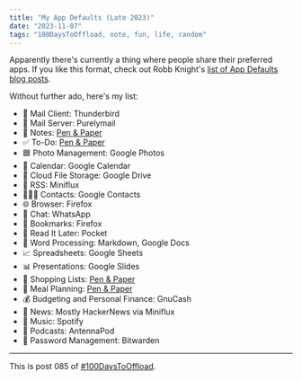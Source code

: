 ```yaml
---
title: "My App Defaults (Late 2023)"
date: "2023-11-07"
tags: "100DaysToOffload, note, fun, life, random"
---
```


Apparently there's currently a thing where people share their preferred apps. If you like this format, check out Robb Knight's [list of App Defaults blog posts](https://defaults.rknight.me/).

Without further ado, here's my list:

- 📨 Mail Client: Thunderbird
- 📮 Mail Server: Purelymail
- 📝 Notes: [Pen & Paper](/posts/2023-09-09-everyday-carry-notebooks)
- ✅ To-Do: [Pen & Paper](/posts/2023-09-09-everyday-carry-notebooks)
- 🟦 Photo Management: Google Photos
- 📆 Calendar: Google Calendar
- 📁 Cloud File Storage: Google Drive
- 📖 RSS: Miniflux
- 🙍🏻‍♂️ Contacts: Google Contacts
- 🌐 Browser: Firefox
- 💬 Chat: WhatsApp
- 🔖 Bookmarks: Firefox
- 📑 Read It Later: Pocket
- 📜 Word Processing: Markdown, Google Docs
- 📈 Spreadsheets: Google Sheets
- 📊 Presentations: Google Slides
- 🛒 Shopping Lists: [Pen & Paper](/posts/2023-09-09-everyday-carry-notebooks)
- 🍴 Meal Planning: [Pen & Paper](/posts/2023-09-09-everyday-carry-notebooks)
- 💰 Budgeting and Personal Finance: GnuCash
- 📰 News: Mostly HackerNews via Miniflux
- 🎵 Music: Spotify
- 🎤 Podcasts: AntennaPod
- 🔐 Password Management: Bitwarden

---

This is post 085 of [#100DaysToOffload](https://100daystooffload.com/).



